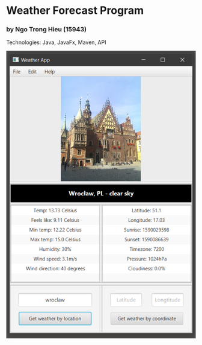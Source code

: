 # Weather Forecast Program
### by Ngo Trong Hieu (15943)

Technologies: Java, JavaFx, Maven, API

![](images/1.PNG)
